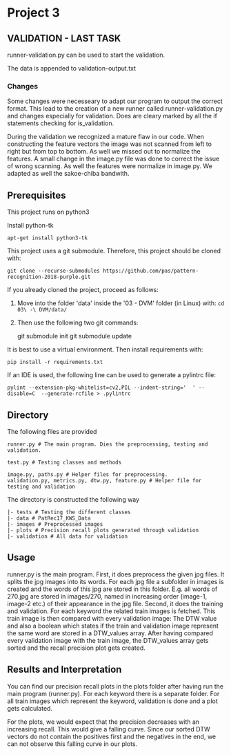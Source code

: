 # Project 3

## VALIDATION - LAST TASK

runner-validation.py can be used to start the validation.

The data is appended to validation-output.txt

### Changes
Some changes were necesseary to adapt our program to output the correct format. This lead to the creation of a new runner called runner-validation.py and changes especially for validation. Does are cleary marked by all the if statements checking for is_validation.

During the validation we recognized a mature flaw in our code. When constructing the feature vectors the image was not scanned from left to right but from top to bottom. As well we missed out to normalize the features. A small change in the image.py file was done to correct the issue of wrong scanning. As well the features were normalize in image.py. We adapted as well the sakoe-chiba bandwith.

## Prerequisites

This project runs on python3

Install python-tk

    apt-get install python3-tk

This project uses a git submodule. Therefore, this project should be cloned with:

    git clone --recurse-submodules https://github.com/pas/pattern-recognition-2018-purple.git

If you already cloned the project, proceed as follows:
1. Move into the folder 'data' inside the '03 - DVM' folder (in Linux) with: `cd 03\ -\ DVM/data/`


2. Then use the following two git commands:

    git submodule init
    git submodule update

It is best to use a virtual environment. Then install requirements with:

    pip install -r requirements.txt

If an IDE is used, the following line can be used to generate a pylintrc file:

    pylint --extension-pkg-whitelist=cv2,PIL --indent-string='  ' --disable=C  --generate-rcfile > .pylintrc

## Directory

The following files are provided

    runner.py # The main program. Dies the preprocessing, testing and validation.

    test.py # Testing classes and methods

    image.py, paths.py # Helper files for preprocessing.
    validation.py, metrics.py, dtw.py, feature.py # Helper file for testing and validation

The directory is constructed the following way

    |- tests # Testing the different classes
    |- data # PatRec17_KWS_Data
    |- images # Preprocessed images
    |- plots # Precision recall plots generated through validation
    |- validation # All data for validation

## Usage

runner.py is the main program.
First, it does preprocess the given jpg files.
It splits the jpg images into its words. For each jpg file a subfolder in images is created and the words of this jpg are stored in this folder.
E.g. all words of 270.jpg are stored in images/270, named in increasing order (image-1, image-2 etc.) of their appearance in the jpg file.
Second, it  does the training and validation.
For each keyword the related train images is fetched. This train image is then compared with every validation image: The DTW value and also a boolean which states if the train and validation image represent the same word are stored in a DTW_values array.  After having compared every validation image with the train image, the DTW_values array gets sorted and the recall precision plot gets created.

## Results and Interpretation

You can find our precision recall plots in the plots folder after having run the main program (runner.py). For each keyword there is a separate folder. For all train images which represent the keyword, validation is done and a plot gets calculated.

For the plots, we would expect that the precision decreases with an increasing recall. This would give a falling curve. Since our sorted DTW vectors do not contain the positives first and the negatives in the end, we can not observe this falling curve in our plots.
